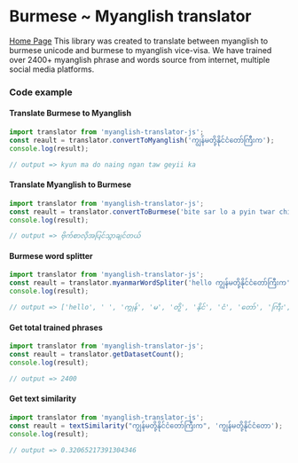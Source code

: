 # Burmese ~ Myanglish translator
[Home Page](https://myanglish.bytete.com)
This library was created to translate between myanglish to burmese unicode and burmese to myanglish vice-visa. We have trained over 2400+ myanglish phrase and words source from internet, multiple social media platforms.


### Code example
#### Translate Burmese to Myanglish
```javascript
import translator from 'myanglish-translator-js';
const reault = translator.convertToMyanglish('ကျွန်မတို့နိုင်ငံတော်ကြီးက');
console.log(result);

// output => kyun ma do naing ngan taw geyii ka
```

#### Translate Myanglish to Burmese
```javascript
import translator from 'myanglish-translator-js';
const reault = translator.convertToBurmese('bite sar lo a pyin twar chin dl');
console.log(result);

// output => ဗိုက်စာလိုအပြင်သွာချင်တယ်
```


#### Burmese word splitter
```javascript
import translator from 'myanglish-translator-js';
const reault = translator.myanmarWordSpliter('hello ကျွန်မတို့နိုင်ငံတော်ကြီးက');
console.log(result);

// output => ['hello', ' ', 'ကျွန်', 'မ', 'တို့', 'နိုင်', 'ငံ', 'တော်', 'ကြီး', 'က']
```


#### Get total trained phrases
```javascript
import translator from 'myanglish-translator-js';
const reault = translator.getDatasetCount();
console.log(result);

// output => 2400
```


#### Get text similarity
```javascript
import translator from 'myanglish-translator-js';
const reault = textSimilarity("ကျွန်မတို့နိုင်ငံတော်ကြီးက", 'ကျွန်မတို့နိုင်ငံတော');
console.log(result);

// output => 0.32065217391304346
```